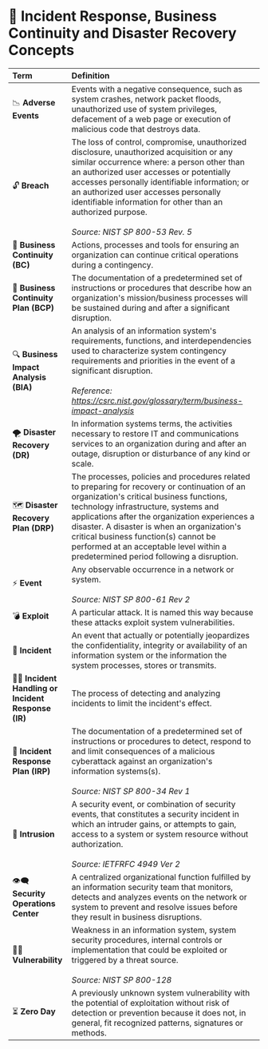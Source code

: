 # 🚨 Incident Response, Business Continuity and Disaster Recovery Concepts

| Term | Definition |
| :--- | :--- |
| 📉 **Adverse Events** | Events with a negative consequence, such as system crashes, network packet floods, unauthorized use of system privileges, defacement of a web page or execution of malicious code that destroys data. |
| 🔓 **Breach** | The loss of control, compromise, unauthorized disclosure, unauthorized acquisition or any similar occurrence where: a person other than an authorized user accesses or potentially accesses personally identifiable information; or an authorized user accesses personally identifiable information for other than an authorized purpose.<br><br>*Source: NIST SP 800-53 Rev. 5* |
| 🔄 **Business Continuity (BC)** | Actions, processes and tools for ensuring an organization can continue critical operations during a contingency. |
| 📜 **Business Continuity Plan (BCP)** | The documentation of a predetermined set of instructions or procedures that describe how an organization's mission/business processes will be sustained during and after a significant disruption. |
| 🔍 **Business Impact Analysis (BIA)** | An analysis of an information system's requirements, functions, and interdependencies used to characterize system contingency requirements and priorities in the event of a significant disruption.<br><br>*Reference: https://csrc.nist.gov/glossary/term/business-impact-analysis* |
| 🌪️ **Disaster Recovery (DR)** | In information systems terms, the activities necessary to restore IT and communications services to an organization during and after an outage, disruption or disturbance of any kind or scale. |
| 🗺️ **Disaster Recovery Plan (DRP)** | The processes, policies and procedures related to preparing for recovery or continuation of an organization's critical business functions, technology infrastructure, systems and applications after the organization experiences a disaster. A disaster is when an organization's critical business function(s) cannot be performed at an acceptable level within a predetermined period following a disruption. |
| ⚡ **Event** | Any observable occurrence in a network or system.<br><br>*Source: NIST SP 800-61 Rev 2* |
| 💣 **Exploit** | A particular attack. It is named this way because these attacks exploit system vulnerabilities. |
| 🚨 **Incident** | An event that actually or potentially jeopardizes the confidentiality, integrity or availability of an information system or the information the system processes, stores or transmits. |
| 👨‍🚒 **Incident Handling or Incident Response (IR)** | The process of detecting and analyzing incidents to limit the incident's effect. |
| 🚒 **Incident Response Plan (IRP)** | The documentation of a predetermined set of instructions or procedures to detect, respond to and limit consequences of a malicious cyberattack against an organization's information systems(s).<br><br>*Source: NIST SP 800-34 Rev 1* |
| 🥷 **Intrusion** | A security event, or combination of security events, that constitutes a security incident in which an intruder gains, or attempts to gain, access to a system or system resource without authorization.<br><br>*Source: IETFRFC 4949 Ver 2* |
| 👁️‍🗨️ **Security Operations Center** | A centralized organizational function fulfilled by an information security team that monitors, detects and analyzes events on the network or system to prevent and resolve issues before they result in business disruptions. |
| ⛓️‍💥 **Vulnerability** | Weakness in an information system, system security procedures, internal controls or implementation that could be exploited or triggered by a threat source.<br><br>*Source: NIST SP 800-128* |
| ⏳ **Zero Day** | A previously unknown system vulnerability with the potential of exploitation without risk of detection or prevention because it does not, in general, fit recognized patterns, signatures or methods. |
